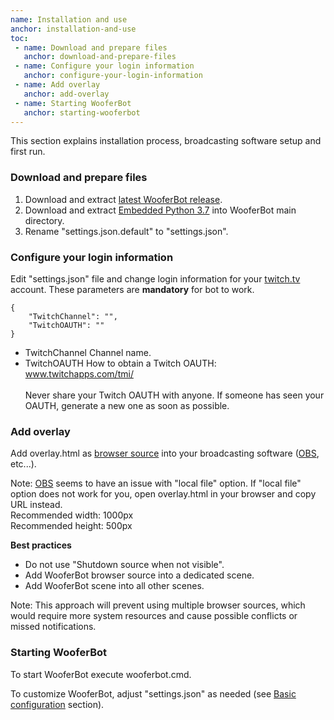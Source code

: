 ```yaml
---
name: Installation and use
anchor: installation-and-use
toc: 
 - name: Download and prepare files
   anchor: download-and-prepare-files
 - name: Configure your login information
   anchor: configure-your-login-information
 - name: Add overlay
   anchor: add-overlay
 - name: Starting WooferBot
   anchor: starting-wooferbot
---
```

This section explains installation process, broadcasting software setup and first run.

### Download and prepare files
1. Download and extract <a class="icon download" href="{{ site.github.latest_release.zipball_url }}">latest WooferBot release</a>.  
2. Download and extract <a class="icon download" href="{{ site.github.url }}/assets/files/python37.zip">Embedded Python 3.7</a> into WooferBot main directory.
3. Rename "settings.json.default" to "settings.json".

### Configure your login information
Edit "settings.json" file and change login information for your <a class="icon website" href="https://www.twitch.tv" target="_blank">twitch.tv</a> account. These parameters are **mandatory** for bot to work.
```
{
    "TwitchChannel": "",
    "TwitchOAUTH": ""
}
```
* <span class="icon settings">TwitchChannel</span> Channel name.
* <span class="icon settings">TwitchOAUTH</span> How to obtain a Twitch OAUTH: <a class="icon twitch" href="https://www.twitchapps.com/tmi/" target="_blank">www.twitchapps.com/tmi/</a>  
<br><span class="icon idea">Never share your Twitch OAUTH with anyone. If someone has seen your OAUTH, generate a new one as soon as possible.</span>

### Add overlay
Add <span class="icon file">overlay.html</span> as <a class="icon website" href="https://obsproject.com/wiki/Sources-Guide#browsersource" target="_blank">browser source</a> into your broadcasting software (<a class="icon website" href="https://obsproject.com" target="_blank">OBS</a>, etc...).

<span class="icon idea">Note: <a class="icon website" href="https://obsproject.com" target="_blank">OBS</a> seems to have an issue with "local file" option. If "local file" option does not work for you, open <span class="icon file">overlay.html</span> in your browser and copy URL instead.</span>
<br><span class="icon info">Recommended width: 1000px</span>
<br><span class="icon info">Recommended height: 500px</span>

**Best practices**
* Do not use "Shutdown source when not visible".
* Add WooferBot browser source into a dedicated scene.
* Add WooferBot scene into all other scenes.

<span class="icon idea">Note: This approach will prevent using multiple browser sources, which would require more system resources and cause possible conflicts or missed notifications.</span>

### Starting WooferBot
To start WooferBot execute <span class="icon file">wooferbot.cmd</span>.

To customize WooferBot, adjust "settings.json" as needed (see <a class="icon doc" href="{{ site.github.url }}/documentation#basic-configuration">Basic configuration</a> section).
